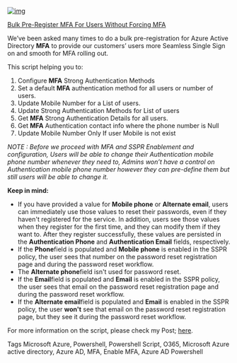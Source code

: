 [![img](https://1.bp.blogspot.com/-zcSLc5OUrhM/Xlo_SAgjzmI/AAAAAAABDbo/mghtylxbiXIm9BqXHyBHmdmV-qUdmiocwCLcBGAsYHQ/s1600/Bulk%2BPre-Register%2BMFA%2BFor%2BUsers%2BWithout%2BForcing%2BMFA.png)](https://blog.3tallah.com/2020/02/Bulk-Pre-Register-MFA-For-Users-Without-Forcing-MFA.html)

[Bulk Pre-Register MFA For Users Without Forcing MFA](https://blog.3tallah.com/2020/02/Bulk-Pre-Register-MFA-For-Users-Without-Forcing-MFA.html)



We’ve been asked many times to do a bulk pre-registration for Azure Active Directory **MFA** to provide our customers’ users more Seamless Single Sign on and smooth for MFA rolling out.

This script helping you to:

1. Configure **MFA** Strong Authentication Methods
2. Set a default **MFA** authentication method for all users or number of users.
3. Update Mobile Number for a List of users.
4. Update Strong Authentication Methods for List of users
5. Get **MFA** Strong Authentication Details for all users.
6. Get **MFA** Authentication contact info where the phone number is Null
7. Update Mobile Number Only If user Mobile is not exist

*NOTE : Before we proceed with MFA and SSPR Enablement and configuration,* *Users will be able to change their Authentication mobile phone number whenever they need to, Admins won’t have a control on Authentication mobile phone number however they can pre-define them but still users will be able to change it.*


**Keep in mind:**

- If you have provided a value for **Mobile phone** or **Alternate email**, users can immediately use those values to reset their passwords, even if they haven't registered for the service. In addition, users see those values when they register for the first time, and they can modify them if they want to. After they register successfully, these values are persisted in the **Authentication Phone** and **Authentication Email** fields, respectively.
- If the **Phone**field is populated and **Mobile phone** is enabled in the SSPR policy, the user sees that number on the password reset registration page and during the password reset workflow.
- The **Alternate phone**field isn't used for password reset.
- If the **Email**field is populated and **Email** is enabled in the SSPR policy, the user sees that email on the password reset registration page and during the password reset workflow.
- If the **Alternate email**field is populated and **Email** is enabled in the SSPR policy, the user **won't** see that email on the password reset registration page, but they see it during the password reset workflow.

 

For more information on the script, please check my Post; [here](https://blog.3tallah.com/2020/02/Bulk-Pre-Register-MFA-For-Users-Without-Forcing-MFA.html).

Tags
Microsoft Azure, Powershell, Powershell Script, O365, Microsoft Azure active directory, Azure AD, MFA, Enable MFA, Azure AD Powershell
